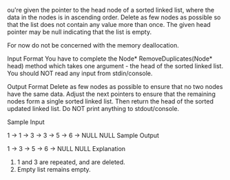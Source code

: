ou're given the pointer to the head node of a sorted linked list, where the data in the nodes is in ascending order. Delete as few nodes as possible so that the list does not contain any value more than once. The given head pointer may be null indicating that the list is empty.

For now do not be concerned with the memory deallocation. 

Input Format 
You have to complete the Node* RemoveDuplicates(Node* head) method which takes one argument - the head of the sorted linked list. You should NOT read any input from stdin/console.

Output Format 
Delete as few nodes as possible to ensure that no two nodes have the same data. Adjust the next pointers to ensure that the remaining nodes form a single sorted linked list. Then return the head of the sorted updated linked list. Do NOT print anything to stdout/console.

Sample Input

1 -> 1 -> 3 -> 3 -> 5 -> 6 -> NULL
NULL
Sample Output

1 -> 3 -> 5 -> 6 -> NULL
NULL
Explanation 
1. 1 and 3 are repeated, and are deleted. 
2. Empty list remains empty.

